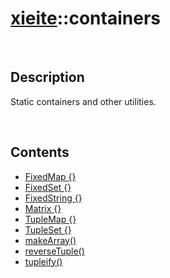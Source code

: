 # [xieite](./xieite.md)\:\:containers

&nbsp;

## Description
Static containers and other utilities.

&nbsp;

## Contents
- [FixedMap \{\}](./namespaces/containers/fixed_map.md)
- [FixedSet \{\}](./namespaces/containers/fixed_set.md)
- [FixedString \{\}](./namespaces/containers/fixed_string.md)
- [Matrix \{\}](./namespaces/containers/matrix.md)
- [TupleMap \{\}](./namespaces/containers/tuple_map.md)
- [TupleSet \{\}](./namespaces/containers/tuple_set.md)
- [makeArray\(\)](./namespaces/containers/make_array.md)
- [reverseTuple\(\)](./namespaces/containers/reverse_tuple.md)
- [tupleify\(\)](./namespaces/containers/tupleify.md)
